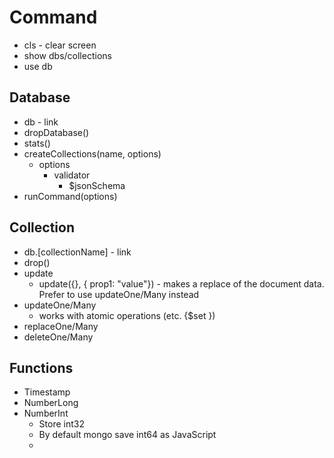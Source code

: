 # Command
 * cls - clear screen
 * show dbs/collections
 * use db

## Database
* db - link
* dropDatabase()
* stats()
* createCollections(name, options)
  * options
    * validator
      * $jsonSchema
* runCommand(options)
## Collection
   * db.[collectionName] - link
   * drop()
   * update
     * update({}, { prop1: "value"}) - makes a replace of the document data. Prefer to use updateOne/Many instead
   * updateOne/Many
     * works with atomic operations (etc. {$set })
   * replaceOne/Many
   * deleteOne/Many

## Functions
* Timestamp
* NumberLong
* NumberInt
  * Store int32
  * By default mongo save int64 as JavaScript
  *
